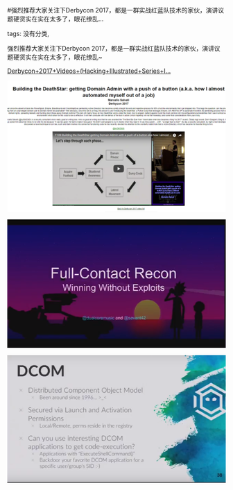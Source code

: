 #强烈推荐大家关注下Derbycon 2017，都是一群实战红蓝队技术的家伙，演讲议题硬货实在实在太多了，眼花缭乱...

tags: 没有分类, 

强烈推荐大家关注下Derbycon 2017，都是一群实战红蓝队技术的家伙，演讲议题硬货实在实在太多了，眼花缭乱~

[Derbycon+2017+Videos+(Hacking+Illustrated+Series+I...](http://www.irongeek.com/i.php?page=videos/derbycon7/mainlist)

![image_15554452558552](/assets/15554452558552.jpeg)

![image_28882285881851](/assets/28882285881851.jpeg)

![image_28882285825881](/assets/28882285825881.jpeg)

[comment]: <> (topic_id:88882112185552)

[comment]: <> (create_time:2017-09-26T18:24:35.078+0800)

[comment]: <> (topic_type:talk)

[comment]: <> (owner:758458824_RAY)


